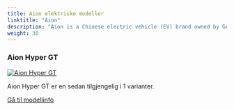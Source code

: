 ```yaml
---
title: Aion elektriske modeller
linktitle: "Aion"
description: "Aion is a Chinese electric vehicle (EV) brand owned by GAC Group, one of the largest automakers in China. Aion was launched in 2018 as a sub-brand of GAC New Energy, and became an independent marque in 2020. "
weight: 30
---
```

<!-- markdownlint-disable MD033 -->
<!-- markdownlint-disable MD010 -->


<div class="container p-3 mb-4 bg-body-tertiary rounded border">
<h3> Aion Hyper GT</h3>
	<div class="row">
		<div class="col col-12 col-md-6">
			<a href="hyper_gt"><img src="https://media.evkx.net/multimedia/models/aion/hyper_gt/hyper_gt_710_supercharged/main_1_st.jpg" class="img-fluid" alt="Aion Hyper GT" ></a>
		</div>
		<div class="col col-12 col-md-6">
<p>
Aion Hyper GT er en sedan tilgjengelig i 1 varianter.
</p>
	<a href="hyper_gt/" class="btn btn-outline-primary" role="button">Gå til modellinfo</a>
		</div>
	</div>
</div>
